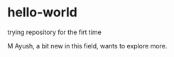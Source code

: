 # hello-world
trying repository for the firt time

M Ayush, a bit new in this field, wants to explore more.
